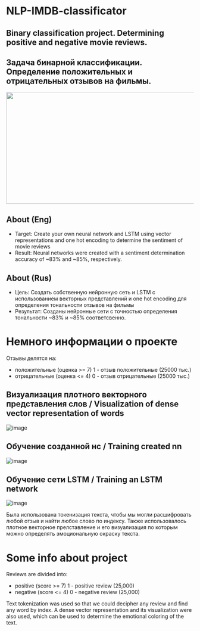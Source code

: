 # NLP-IMDB-classificator
## Binary classification project. Determining positive and negative movie reviews.
## Задача бинарной классификации. Определение положительных и отрицательных отзывов на фильмы.
<p align="center">
   <img src="https://d26oc3sg82pgk3.cloudfront.net/files/media/edit/image/48110/article_full%402x.jpg" width="600" height="300">
</p>

## About (Eng)
* Target:
Create your own neural network and LSTM using vector representations and one hot encoding to determine the sentiment of movie reviews
* Result:
Neural networks were created with a sentiment determination accuracy of ~83% and ~85%, respectively.

## About (Rus)
* Цель:
Создать собственную нейронную сеть и LSTM с использованием векторных представлений и one hot encoding для определения тональности отзывов на фильмы
* Результат:
Созданы нейронные сети с точностью определения тональности ~83% и ~85% соответсвенно.

# Немного информации о проекте
Отзывы делятся на:
* положительные (оценка >= 7) 1 - отзыв положительные (25000 тыс.)
* отрицательные (оценка <= 4) 0 - отзыв отрицательные (25000 тыс.)

## Визуализация плотного векторного представления слов / Visualization of dense vector representation of words
![image](https://github.com/ArtemAvgutin/NLP-IMDB-classificator/assets/131138862/a1af2a24-38c8-4325-9b87-1fbb1afcaa4a)
## Обучение созданной нс / Training created nn
![image](https://github.com/ArtemAvgutin/NLP-IMDB-classificator/assets/131138862/677771b3-9005-477e-b558-3e643ff86571)
## Обучение сети LSTM / Training an LSTM network
![image](https://github.com/ArtemAvgutin/NLP-IMDB-classificator/assets/131138862/c5a67b78-9cc1-4d7e-93d2-938a0601bc7a)

Была использована токенизация текста, чтобы мы могли расшифровать любой отзыв и найти любое слово по индексу.
Также использовалось плотное векторное прелставление и его визуализация по которым можно определять эмоциональную окраску текста.
# Some info about project
Reviews are divided into:
* positive (score >= 7) 1 - positive review (25,000)
* negative (score <= 4) 0 - negative review (25,000)

Text tokenization was used so that we could decipher any review and find any word by index.
A dense vector representation and its visualization were also used, which can be used to determine the emotional coloring of the text.
